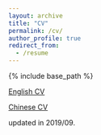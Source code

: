 ```yaml
---
layout: archive
title: "CV"
permalink: /cv/
author_profile: true
redirect_from:
  - /resume
---
```


{% include base_path %}

[English CV](/files/English_CV.pdf)

[Chinese CV](/files/Chinese_CV.pdf)

updated in 2019/09.

